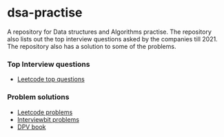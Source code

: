 # dsa-practise

A repository for Data structures and Algorithms practise. The repository also lists out the top interview questions asked by the companies till 2021. The repository also has a solution to some of the problems.

### Top Interview questions
- [Leetcode top questions](./docs/leetcode/Readme.md)

### Problem solutions
- [Leetcode problems](https://leetcode.com/problemset/all/)
- [Interviewbit problems](https://www.interviewbit.com)
- [DPV book](http://algorithmics.lsi.upc.edu/docs/Dasgupta-Papadimitriou-Vazirani.pdf)

